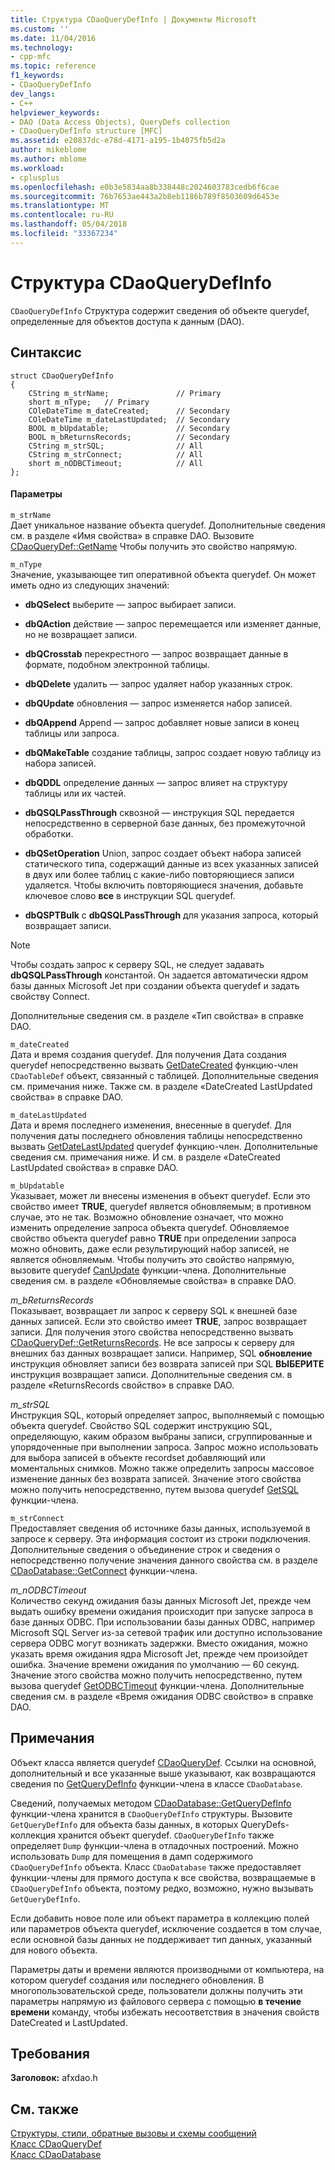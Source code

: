 ```yaml
---
title: Структура CDaoQueryDefInfo | Документы Microsoft
ms.custom: ''
ms.date: 11/04/2016
ms.technology:
- cpp-mfc
ms.topic: reference
f1_keywords:
- CDaoQueryDefInfo
dev_langs:
- C++
helpviewer_keywords:
- DAO (Data Access Objects), QueryDefs collection
- CDaoQueryDefInfo structure [MFC]
ms.assetid: e20837dc-e78d-4171-a195-1b4075fb5d2a
author: mikeblome
ms.author: mblome
ms.workload:
- cplusplus
ms.openlocfilehash: e0b3e5834aa8b338448c2024603783cedb6f6cae
ms.sourcegitcommit: 76b7653ae443a2b8eb1186b789f8503609d6453e
ms.translationtype: MT
ms.contentlocale: ru-RU
ms.lasthandoff: 05/04/2018
ms.locfileid: "33367234"
---
```

# <a name="cdaoquerydefinfo-structure"></a>Структура CDaoQueryDefInfo
`CDaoQueryDefInfo` Структура содержит сведения об объекте querydef, определенные для объектов доступа к данным (DAO).  
  
## <a name="syntax"></a>Синтаксис  
  
```  
struct CDaoQueryDefInfo  
{  
    CString m_strName;               // Primary  
    short m_nType;   // Primary  
    COleDateTime m_dateCreated;      // Secondary  
    COleDateTime m_dateLastUpdated;  // Secondary  
    BOOL m_bUpdatable;               // Secondary  
    BOOL m_bReturnsRecords;          // Secondary  
    CString m_strSQL;                // All  
    CString m_strConnect;            // All  
    short m_nODBCTimeout;            // All  
};  
```  
  
#### <a name="parameters"></a>Параметры  
 `m_strName`  
 Дает уникальное название объекта querydef. Дополнительные сведения см. в разделе «Имя свойства» в справке DAO. Вызовите [CDaoQueryDef::GetName](../../mfc/reference/cdaoquerydef-class.md#getname) Чтобы получить это свойство напрямую.  
  
 `m_nType`  
 Значение, указывающее тип оперативной объекта querydef. Он может иметь одно из следующих значений:  
  
- **dbQSelect** выберите — запрос выбирает записи.  
  
- **dbQAction** действие — запрос перемещается или изменяет данные, но не возвращает записи.  
  
- **dbQCrosstab** перекрестного — запрос возвращает данные в формате, подобном электронной таблицы.  
  
- **dbQDelete** удалить — запрос удаляет набор указанных строк.  
  
- **dbQUpdate** обновления — запрос изменяется набор записей.  
  
- **dbQAppend** Append — запрос добавляет новые записи в конец таблицы или запроса.  
  
- **dbQMakeTable** создание таблицы, запрос создает новую таблицу из набора записей.  
  
- **dbQDDL** определение данных — запрос влияет на структуру таблицы или их частей.  
  
- **dbQSQLPassThrough** сквозной — инструкция SQL передается непосредственно в серверной базе данных, без промежуточной обработки.  
  
- **dbQSetOperation** Union, запрос создает объект набора записей статического типа, содержащий данные из всех указанных записей в двух или более таблиц с какие-либо повторяющиеся записи удаляется. Чтобы включить повторяющиеся значения, добавьте ключевое слово **все** в инструкции SQL querydef.  
  
- **dbQSPTBulk** с **dbQSQLPassThrough** для указания запроса, который возвращает записи.  
  
> [!NOTE]
>  Чтобы создать запрос к серверу SQL, не следует задавать **dbQSQLPassThrough** константой. Он задается автоматически ядром базы данных Microsoft Jet при создании объекта querydef и задать свойству Connect.  
  
 Дополнительные сведения см. в разделе «Тип свойства» в справке DAO.  
  
 `m_dateCreated`  
 Дата и время создания querydef. Для получения Дата создания querydef непосредственно вызвать [GetDateCreated](../../mfc/reference/cdaotabledef-class.md#getdatecreated) функцию-член `CDaoTableDef` объект, связанный с таблицей. Дополнительные сведения см. примечания ниже. Также см. в разделе «DateCreated LastUpdated свойства» в справке DAO.  
  
 `m_dateLastUpdated`  
 Дата и время последнего изменения, внесенные в querydef. Для получения даты последнего обновления таблицы непосредственно вызвать [GetDateLastUpdated](../../mfc/reference/cdaoquerydef-class.md#getdatelastupdated) querydef функцию-член. Дополнительные сведения см. примечания ниже. И см. в разделе «DateCreated LastUpdated свойства» в справке DAO.  
  
 `m_bUpdatable`  
 Указывает, может ли внесены изменения в объект querydef. Если это свойство имеет **TRUE**, querydef является обновляемым; в противном случае, это не так. Возможно обновление означает, что можно изменить определение запроса объекта querydef. Обновляемое свойство объекта querydef равно **TRUE** при определении запроса можно обновить, даже если результирующий набор записей, не является обновляемым. Чтобы получить это свойство напрямую, вызовите querydef [CanUpdate](../../mfc/reference/cdaoquerydef-class.md#canupdate) функции-члена. Дополнительные сведения см. в разделе «Обновляемые свойства» в справке DAO.  
  
 *m_bReturnsRecords*  
 Показывает, возвращает ли запрос к серверу SQL к внешней базе данных записей. Если это свойство имеет **TRUE**, запрос возвращает записи. Для получения этого свойства непосредственно вызвать [CDaoQueryDef::GetReturnsRecords](../../mfc/reference/cdaoquerydef-class.md#getreturnsrecords). Не все запросы к серверу для внешних баз данных возвращает записи. Например, SQL **обновление** инструкция обновляет записи без возврата записей при SQL **ВЫБЕРИТЕ** инструкция возвращает записи. Дополнительные сведения см. в разделе «ReturnsRecords свойство» в справке DAO.  
  
 *m_strSQL*  
 Инструкция SQL, который определяет запрос, выполняемый с помощью объекта querydef. Свойство SQL содержит инструкцию SQL, определяющую, каким образом выбраны записи, сгруппированные и упорядоченные при выполнении запроса. Запрос можно использовать для выбора записей в объекте recordset добавляющий или моментальных снимков. Можно также определить запросы массовое изменение данных без возврата записей. Значение этого свойства можно получить непосредственно, путем вызова querydef [GetSQL](../../mfc/reference/cdaoquerydef-class.md#getsql) функции-члена.  
  
 `m_strConnect`  
 Предоставляет сведения об источнике базы данных, используемой в запросе к серверу. Эта информация состоит из строки подключения. Дополнительные сведения о объединение строк и сведения о непосредственно получение значения данного свойства см. в разделе [CDaoDatabase::GetConnect](../../mfc/reference/cdaodatabase-class.md#getconnect) функции-члена.  
  
 *m_nODBCTimeout*  
 Количество секунд ожидания базы данных Microsoft Jet, прежде чем выдать ошибку времени ожидания происходит при запуске запроса в базе данных ODBC. При использовании базы данных ODBC, например Microsoft SQL Server из-за сетевой трафик или доступно использование сервера ODBC могут возникать задержки. Вместо ожидания, можно указать время ожидания ядра Microsoft Jet, прежде чем произойдет ошибка. Значение времени ожидания по умолчанию — 60 секунд. Значение этого свойства можно получить непосредственно, путем вызова querydef [GetODBCTimeout](../../mfc/reference/cdaoquerydef-class.md#getodbctimeout) функции-члена. Дополнительные сведения см. в разделе «Время ожидания ODBC свойство» в справке DAO.  
  
## <a name="remarks"></a>Примечания  
 Объект класса является querydef [CDaoQueryDef](../../mfc/reference/cdaoquerydef-class.md). Ссылки на основной, дополнительный и все указанные выше указывают, как возвращаются сведения по [GetQueryDefInfo](../../mfc/reference/cdaodatabase-class.md#getquerydefinfo) функции-члена в классе `CDaoDatabase`.  
  
 Сведений, получаемых методом [CDaoDatabase::GetQueryDefInfo](../../mfc/reference/cdaodatabase-class.md#getquerydefinfo) функции-члена хранится в `CDaoQueryDefInfo` структуры. Вызовите `GetQueryDefInfo` для объекта базы данных, в которых QueryDefs-коллекция хранится объект querydef. `CDaoQueryDefInfo` также определяет `Dump` функции-члена в отладочных построений. Можно использовать `Dump` для помещения в дамп содержимого `CDaoQueryDefInfo` объекта. Класс `CDaoDatabase` также предоставляет функции-члены для прямого доступа к все свойства, возвращаемые в `CDaoQueryDefInfo` объекта, поэтому редко, возможно, нужно вызывать `GetQueryDefInfo`.  
  
 Если добавить новое поле или объект параметра в коллекцию полей или параметров объекта querydef, исключение создается в том случае, если основной базы данных не поддерживает тип данных, указанный для нового объекта.  
  
 Параметры даты и времени являются производными от компьютера, на котором querydef создания или последнего обновления. В многопользовательской среде, пользователи должны получить эти параметры напрямую из файлового сервера с помощью **в течение времени** команду, чтобы избежать несоответствия в значения свойств DateCreated и LastUpdated.  
  
## <a name="requirements"></a>Требования  
 **Заголовок:** afxdao.h  
  
## <a name="see-also"></a>См. также  
 [Структуры, стили, обратные вызовы и схемы сообщений](../../mfc/reference/structures-styles-callbacks-and-message-maps.md)   
 [Класс CDaoQueryDef](../../mfc/reference/cdaoquerydef-class.md)   
 [Класс CDaoDatabase](../../mfc/reference/cdaodatabase-class.md)
